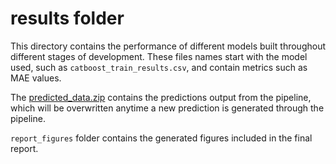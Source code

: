 # results folder

This directory contains the performance of different models built throughout different stages of development.
These files names start with the model used, such as `catboost_train_results.csv`, and contain metrics such as MAE values.

The [predicted_data.zip]('predicted_data.zip') contains the predictions output from the pipeline, which will be overwritten anytime a new prediction is generated through the pipeline.

`report_figures` folder contains the generated figures included in the final report.

